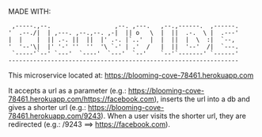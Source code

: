 MADE WITH:

     ,-----.,--.                  ,--. ,---.   ,--.,------.  ,------.
    '  .--./|  | ,---. ,--.,--. ,-|  || o   \  |  ||  .-.  \ |  .---'
    |  |    |  || .-. ||  ||  |' .-. |`..'  |  |  ||  |  \  :|  `--, 
    '  '--'\|  |' '-' ''  ''  '\ `-' | .'  /   |  ||  '--'  /|  `---.
     `-----'`--' `---'  `----'  `---'  `--'    `--'`-------' `------'
    ----------------------------------------------------------------- 


This microservice located at: https://blooming-cove-78461.herokuapp.com

It accepts a url as a parameter (e.g.: https://blooming-cove-78461.herokuapp.com/https://facebook.com), 
inserts the url into a db and gives a shorter url (e.g.: https://blooming-cove-78461.herokuapp.com/9243).
When a user visits the shorter url, they are redirected (e.g.: /9243 ==> https://facebook.com).
